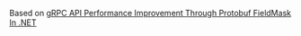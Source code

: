 Based on [gRPC API Performance Improvement Through Protobuf FieldMask In .NET](https://www.azilen.com/blog/grpc-api-performance-improvement-through-protobuf-fieldmask-in-net/)